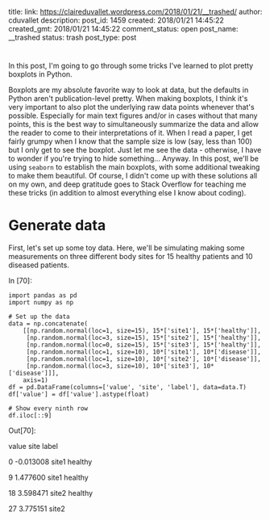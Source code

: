 title: 
link: https://claireduvallet.wordpress.com/2018/01/21/__trashed/
author: cduvallet
description: 
post_id: 1459
created: 2018/01/21 14:45:22
created_gmt: 2018/01/21 14:45:22
comment_status: open
post_name: __trashed
status: trash
post_type: post

# 

In this post, I'm going to go through some tricks I've learned to plot pretty boxplots in Python. 

Boxplots are my absolute favorite way to look at data, but the defaults in Python aren't publication-level pretty. When making boxplots, I think it's very important to also plot the underlying raw data points whenever that's possible. Especially for main text figures and/or in cases without that many points, this is the best way to simultaneously summarize the data and allow the reader to come to their interpretations of it. When I read a paper, I get fairly grumpy when I know that the sample size is low (say, less than 100) but I only get to see the boxplot. Just let me see the data - otherwise, I have to wonder if you're trying to hide something... Anyway. In this post, we'll be using `seaborn` to establish the main boxplots, with some additional tweaking to make them beautiful. Of course, I didn't come up with these solutions all on my own, and deep gratitude goes to Stack Overflow for teaching me these tricks (in addition to almost everything else I know about coding). 

# Generate data

First, let's set up some toy data. Here, we'll be simulating making some measurements on three different body sites for 15 healthy patients and 10 diseased patients. 

In [70]:
    
    
    import pandas as pd
    import numpy as np
    
    # Set up the data
    data = np.concatenate(
        [[np.random.normal(loc=1, size=15), 15*['site1'], 15*['healthy']],
         [np.random.normal(loc=3, size=15), 15*['site2'], 15*['healthy']],
         [np.random.normal(loc=0, size=15), 15*['site3'], 15*['healthy']],
         [np.random.normal(loc=1, size=10), 10*['site1'], 10*['disease']],
         [np.random.normal(loc=1, size=10), 10*['site2'], 10*['disease']],
         [np.random.normal(loc=3, size=10), 10*['site3'], 10*['disease']]], 
        axis=1)
    df = pd.DataFrame(columns=['value', 'site', 'label'], data=data.T)
    df['value'] = df['value'].astype(float)
    
    # Show every ninth row
    df.iloc[::9]
    

Out[70]:

value site label

0
-0.013008
site1
healthy

9
1.477600
site1
healthy

18
3.598471
site2
healthy

27
3.775151
site2